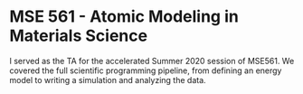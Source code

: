# MSE 561 - Atomic Modeling in Materials Science

I served as the TA for the accelerated Summer 2020 session of MSE561. 
We covered the full scientific programming pipeline, from defining an energy model 
to writing a simulation and analyzing the data.
